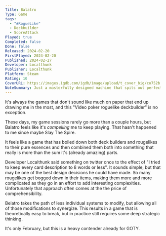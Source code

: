 ```yaml
---
Title: Balatro
Type: Game
tags:
  - "#RogueLike"
  - Deckbuilder
  - ScoreAttack
Played: true
Completed: false
Done: false
Released: 2024-02-20
FirstPlayed: 2024-02-20
Published: 2024-02-27
Developer: Localthunk
Publisher: Localthunk
Platform: Steam
Rating: 10
CoverURL: https://images.igdb.com/igdb/image/upload/t_cover_big/co752b.png
NoteSummary: Just a masterfully designed machine that spits out perfectly packaged dopamine.
---
```

It's always the games that don't sound like much on paper that end up drawing me in the most, and this "Video poker roguelike deckbuilder" is no exception. 

These days, my game sessions rarely go more than a couple hours, but Balatro feels like it's *compelling* me to keep playing. That hasn't happened to me since maybe Slay The Spire. 

It feels like a game that has boiled down both deck builders and rougelikes to their pure essences and then combined them both into something that really is more than the sum it's (already amazing) parts. 

Developer Localthunk said something on twitter once to the effect of "I tried to keep every card description to 8 words or less". It sounds simple, but that may be one of the best design decisions he could have made. So many rougelikes get bogged down in their items, making them more and more complicated as they go in an effort to add interesting complexities. Unfortunately that approach often comes at the the price of comprehensibility.

Belatro takes the path of less individual systems to modify, but allowing all of those modifications to synergize. This results in a game that is theoretically easy to break, but in practice still requires some deep strategic thinking. 

It's only February, but this is a heavy contender already for GOTY.
